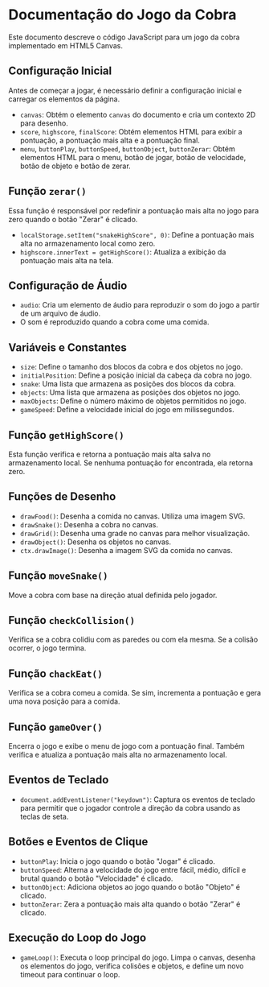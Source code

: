# Documentação do Jogo da Cobra

Este documento descreve o código JavaScript para um jogo da cobra implementado em HTML5 Canvas.

## Configuração Inicial

Antes de começar a jogar, é necessário definir a configuração inicial e carregar os elementos da página.

- `canvas`: Obtém o elemento `canvas` do documento e cria um contexto 2D para desenho.
- `score`, `highscore`, `finalScore`: Obtém elementos HTML para exibir a pontuação, a pontuação mais alta e a pontuação final.
- `menu`, `buttonPlay`, `buttonSpeed`, `buttonObject`, `buttonZerar`: Obtém elementos HTML para o menu, botão de jogar, botão de velocidade, botão de objeto e botão de zerar.

## Função `zerar()`

Essa função é responsável por redefinir a pontuação mais alta no jogo para zero quando o botão "Zerar" é clicado.

- `localStorage.setItem("snakeHighScore", 0)`: Define a pontuação mais alta no armazenamento local como zero.
- `highscore.innerText = getHighScore()`: Atualiza a exibição da pontuação mais alta na tela.

## Configuração de Áudio

- `audio`: Cria um elemento de áudio para reproduzir o som do jogo a partir de um arquivo de áudio.
- O som é reproduzido quando a cobra come uma comida.

## Variáveis e Constantes

- `size`: Define o tamanho dos blocos da cobra e dos objetos no jogo.
- `initialPosition`: Define a posição inicial da cabeça da cobra no jogo.
- `snake`: Uma lista que armazena as posições dos blocos da cobra.
- `objects`: Uma lista que armazena as posições dos objetos no jogo.
- `maxObjects`: Define o número máximo de objetos permitidos no jogo.
- `gameSpeed`: Define a velocidade inicial do jogo em milissegundos.

## Função `getHighScore()`

Esta função verifica e retorna a pontuação mais alta salva no armazenamento local. Se nenhuma pontuação for encontrada, ela retorna zero.

## Funções de Desenho

- `drawFood()`: Desenha a comida no canvas. Utiliza uma imagem SVG.
- `drawSnake()`: Desenha a cobra no canvas.
- `drawGrid()`: Desenha uma grade no canvas para melhor visualização.
- `drawObject()`: Desenha os objetos no canvas.
- `ctx.drawImage()`: Desenha a imagem SVG da comida no canvas.

## Função `moveSnake()`

Move a cobra com base na direção atual definida pelo jogador.

## Função `checkCollision()`

Verifica se a cobra colidiu com as paredes ou com ela mesma. Se a colisão ocorrer, o jogo termina.

## Função `chackEat()`

Verifica se a cobra comeu a comida. Se sim, incrementa a pontuação e gera uma nova posição para a comida.

## Função `gameOver()`

Encerra o jogo e exibe o menu de jogo com a pontuação final. Também verifica e atualiza a pontuação mais alta no armazenamento local.

## Eventos de Teclado

- `document.addEventListener("keydown")`: Captura os eventos de teclado para permitir que o jogador controle a direção da cobra usando as teclas de seta.

## Botões e Eventos de Clique

- `buttonPlay`: Inicia o jogo quando o botão "Jogar" é clicado.
- `buttonSpeed`: Alterna a velocidade do jogo entre fácil, médio, difícil e brutal quando o botão "Velocidade" é clicado.
- `buttonObject`: Adiciona objetos ao jogo quando o botão "Objeto" é clicado.
- `buttonZerar`: Zera a pontuação mais alta quando o botão "Zerar" é clicado.

## Execução do Loop do Jogo

- `gameLoop()`: Executa o loop principal do jogo. Limpa o canvas, desenha os elementos do jogo, verifica colisões e objetos, e define um novo timeout para continuar o loop.